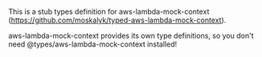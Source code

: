 This is a stub types definition for aws-lambda-mock-context (https://github.com/moskalyk/typed-aws-lambda-mock-context).

aws-lambda-mock-context provides its own type definitions, so you don't need @types/aws-lambda-mock-context installed!